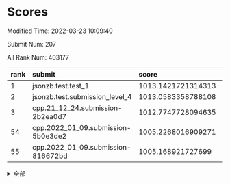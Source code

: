 # Scores

Modified Time: 2022-03-23 10:09:40

Submit Num: 207

All Rank Num: 403177

| rank |               submit               |       score        |       sigma        | pk_num |
| :--- | :--------------------------------- | :----------------- | :----------------- | :----- |
| 1    | jsonzb.test.test_1                 | 1013.1421721314313 | 0.8082813171656847 | 7790   |
| 2    | jsonzb.test.submission_level_4     | 1013.0583358788108 | 0.8021584226105372 | 7795   |
| 3    | cpp.21_12_24.submission-2b2ea0d7   | 1012.7747728094635 | 0.8024773021220319 | 7789   |
| 54   | cpp.2022_01_09.submission-5b0e3de2 | 1005.2268016909271 | 0.7216936179079262 | 7794   |
| 55   | cpp.2022_01_09.submission-816672bd | 1005.168921727699  | 0.7234522684157125 | 7792   |


<details>
<summary>全部</summary>

| rank |                 submit                 |       score        |       sigma        | pk_num |
| :--- | :------------------------------------- | :----------------- | :----------------- | :----- |
| 1    | jsonzb.test.test_1                     | 1013.1421721314313 | 0.8082813171656847 | 7790   |
| 2    | jsonzb.test.submission_level_4         | 1013.0583358788108 | 0.8021584226105372 | 7795   |
| 3    | cpp.21_12_24.submission-2b2ea0d7       | 1012.7747728094635 | 0.8024773021220319 | 7789   |
| 4    | gobigger.level_3.submission_level_3_30 | 1011.4486723888903 | 0.7667414768945956 | 7790   |
| 5    | gobigger.level_3.submission_level_3_4  | 1011.3049481220761 | 0.7660589578369654 | 7793   |
| 6    | gobigger.level_3.submission_level_3_23 | 1011.1955332934559 | 0.7530503677831423 | 7794   |
| 7    | gobigger.level_3.submission_level_3_42 | 1011.0567955172792 | 0.7712157900907098 | 7784   |
| 8    | gobigger.level_3.submission_level_3_25 | 1011.0403995610891 | 0.7751734094793954 | 7794   |
| 9    | gobigger.level_3.submission_level_3_36 | 1011.0312705268119 | 0.7572226731901961 | 7788   |
| 10   | gobigger.level_3.submission_level_3_0  | 1011.0203488193504 | 0.7685461263548568 | 7790   |
| 11   | gobigger.level_3.submission_level_3_28 | 1010.5621539193601 | 0.7436499635636897 | 7796   |
| 12   | gobigger.level_3.submission_level_3_9  | 1010.5594402791254 | 0.7783686334495253 | 7787   |
| 13   | gobigger.level_3.submission_level_3_27 | 1010.4372393158931 | 0.7515586874326187 | 7785   |
| 14   | gobigger.level_3.submission_level_3_15 | 1010.3998061742634 | 0.7685043067624324 | 7798   |
| 15   | gobigger.level_3.submission_level_3_20 | 1010.3347812584377 | 0.7573531959126754 | 7788   |
| 16   | gobigger.level_3.submission_level_3_37 | 1010.2950733441007 | 0.7875010520294247 | 7796   |
| 17   | gobigger.level_3.submission_level_3_34 | 1010.2880416575165 | 0.7525304726936383 | 7791   |
| 18   | gobigger.level_3.submission_level_3_26 | 1010.2682982162708 | 0.7471676144096886 | 7793   |
| 19   | gobigger.level_3.submission_level_3_45 | 1010.2328778112662 | 0.7565482682983429 | 7784   |
| 20   | gobigger.level_3.submission_level_3_43 | 1010.2235886599605 | 0.7857461886493431 | 7792   |
| 21   | gobigger.level_3.submission_level_3_1  | 1010.2096949766518 | 0.7596675066214393 | 7788   |
| 22   | gobigger.level_3.submission_level_3_21 | 1010.209235909816  | 0.7428740844816116 | 7789   |
| 23   | gobigger.level_3.submission_level_3_19 | 1010.1960572423694 | 0.7755499444170798 | 7788   |
| 24   | gobigger.level_3.submission_level_3_5  | 1010.1273116172504 | 0.7613127617526729 | 7791   |
| 25   | gobigger.level_3.submission_level_3_3  | 1010.1064099420361 | 0.7623025539410057 | 7789   |
| 26   | gobigger.level_3.submission_level_3_11 | 1010.0381264372977 | 0.7989422650206154 | 7784   |
| 27   | gobigger.level_3.submission_level_3_40 | 1010.0256261480097 | 0.7669370966408893 | 7797   |
| 28   | gobigger.level_3.submission_level_3_38 | 1009.9988495295497 | 0.7269917817899809 | 7795   |
| 29   | gobigger.level_3.submission_level_3_49 | 1009.9908535043244 | 0.7439678634803749 | 7790   |
| 30   | gobigger.level_3.submission_level_3_16 | 1009.8848589056232 | 0.7559705754984449 | 7787   |
| 31   | gobigger.level_3.submission_level_3_6  | 1009.8697163100945 | 0.7517800902020216 | 7791   |
| 32   | gobigger.level_3.submission_level_3_29 | 1009.8053544260686 | 0.7415156081529445 | 7794   |
| 33   | gobigger.level_3.submission_level_3_24 | 1009.7950711317043 | 0.7729804238303486 | 7793   |
| 34   | gobigger.level_3.submission_level_3_32 | 1009.7936843107908 | 0.7449550367680693 | 7789   |
| 35   | gobigger.level_3.submission_level_3_33 | 1009.7622257927366 | 0.7701847770023394 | 7793   |
| 36   | gobigger.level_3.submission_level_3_12 | 1009.6959927230166 | 0.7603960487666018 | 7794   |
| 37   | gobigger.level_3.submission_level_3_22 | 1009.6673088120542 | 0.7662803779379106 | 7785   |
| 38   | gobigger.level_3.submission_level_3_48 | 1009.6561638098772 | 0.7535615661469683 | 7792   |
| 39   | gobigger.level_3.submission_level_3_39 | 1009.6122867634939 | 0.7688706558712453 | 7788   |
| 40   | gobigger.level_3.submission_level_3_44 | 1009.604757807839  | 0.767327956687164  | 7789   |
| 41   | gobigger.level_3.submission_level_3_10 | 1009.5749337804834 | 0.7581256977623699 | 7794   |
| 42   | gobigger.level_3.submission_level_3_46 | 1009.5247150118099 | 0.7606700339928111 | 7791   |
| 43   | gobigger.level_3.submission_level_3_13 | 1009.5200117840664 | 0.7555257806758169 | 7790   |
| 44   | gobigger.level_3.submission_level_3_35 | 1009.4279947678608 | 0.7333597136633618 | 7788   |
| 45   | gobigger.level_3.submission_level_3_47 | 1009.2271047738781 | 0.7346772855417162 | 7793   |
| 46   | gobigger.level_3.submission_level_3_31 | 1009.17999483526   | 0.7369349733568082 | 7794   |
| 47   | gobigger.level_3.submission_level_3_17 | 1009.1694470772193 | 0.7411870658010057 | 7793   |
| 48   | gobigger.level_3.submission_level_3_14 | 1009.1602228748205 | 0.7463341569514852 | 7789   |
| 49   | gobigger.level_3.submission_level_3_8  | 1009.1377734505979 | 0.7716188852330935 | 7789   |
| 50   | gobigger.level_3.submission_level_3_7  | 1009.0898648246528 | 0.7638879978751536 | 7790   |
| 51   | gobigger.level_3.submission_level_3_18 | 1009.0374387088171 | 0.7609295100455848 | 7794   |
| 52   | gobigger.level_3.submission_level_3_41 | 1008.9354191584541 | 0.728945670081922  | 7787   |
| 53   | gobigger.level_3.submission_level_3_2  | 1008.613167422955  | 0.7386428397975361 | 7797   |
| 54   | cpp.2022_01_09.submission-5b0e3de2     | 1005.2268016909271 | 0.7216936179079262 | 7794   |
| 55   | cpp.2022_01_09.submission-816672bd     | 1005.168921727699  | 0.7234522684157125 | 7792   |
| 56   | gobigger.level_1.submission_level_1_19 | 1004.8396249730363 | 0.718365776692806  | 7791   |
| 57   | gobigger.level_1.submission_level_1_30 | 1004.7696258983731 | 0.7274354189676392 | 7790   |
| 58   | gobigger.level_1.submission_level_1_44 | 1004.4680822544944 | 0.7302542583042028 | 7795   |
| 59   | gobigger.level_1.submission_level_1_35 | 1004.2994431281462 | 0.7306296711971529 | 7789   |
| 60   | gobigger.level_1.submission_level_1_43 | 1004.2842616518661 | 0.7255803357920583 | 7796   |
| 61   | gobigger.level_1.submission_level_1_42 | 1004.1222205495224 | 0.7237643339072506 | 7784   |
| 62   | gobigger.level_1.submission_level_1_41 | 1004.0997923946334 | 0.7223695567608744 | 7789   |
| 63   | gobigger.level_1.submission_level_1_1  | 1004.0774877230621 | 0.7199124991156417 | 7788   |
| 64   | gobigger.level_1.submission_level_1_34 | 1003.9273087413213 | 0.7266441571264046 | 7790   |
| 65   | gobigger.level_1.submission_level_1_23 | 1003.9264765580731 | 0.7063090937408273 | 7790   |
| 66   | gobigger.level_1.submission_level_1_7  | 1003.8709837585645 | 0.7262612825258165 | 7790   |
| 67   | gobigger.level_1.submission_level_1_4  | 1003.8070874394981 | 0.7010481551850818 | 7789   |
| 68   | gobigger.level_1.submission_level_1_45 | 1003.7291233279711 | 0.7104362064173613 | 7792   |
| 69   | gobigger.level_1.submission_level_1_38 | 1003.7264430056812 | 0.721056964859737  | 7788   |
| 70   | gobigger.level_1.submission_level_1_33 | 1003.6873633872976 | 0.7080728695659557 | 7787   |
| 71   | gobigger.level_1.submission_level_1_0  | 1003.6495220870906 | 0.7216005248500973 | 7788   |
| 72   | gobigger.level_1.submission_level_1_26 | 1003.6378360526137 | 0.7146891269371521 | 7792   |
| 73   | gobigger.level_1.submission_level_1_40 | 1003.5201582512589 | 0.7135251824710618 | 7783   |
| 74   | gobigger.level_1.submission_level_1_29 | 1003.4304702285526 | 0.7238862978375645 | 7796   |
| 75   | gobigger.level_1.submission_level_1_5  | 1003.4293492022158 | 0.7094134313806568 | 7791   |
| 76   | gobigger.level_1.submission_level_1_9  | 1003.4257064794698 | 0.6985356027631264 | 7794   |
| 77   | gobigger.level_1.submission_level_1_31 | 1003.3832303778396 | 0.7064163458909009 | 7791   |
| 78   | gobigger.level_1.submission_level_1_47 | 1003.3807199881046 | 0.723620958812572  | 7796   |
| 79   | gobigger.level_1.submission_level_1_18 | 1003.3779515787721 | 0.7192567380739    | 7794   |
| 80   | gobigger.level_1.submission_level_1_20 | 1003.2792765041663 | 0.7162918549990739 | 7791   |
| 81   | gobigger.level_1.submission_level_1_37 | 1003.2677566796658 | 0.7186050274171459 | 7788   |
| 82   | gobigger.level_1.submission_level_1_11 | 1003.2421258112097 | 0.720526562997725  | 7795   |
| 83   | gobigger.level_1.submission_level_1_2  | 1003.1720702492108 | 0.7093695905084216 | 7793   |
| 84   | gobigger.level_1.submission_level_1_12 | 1003.1337923222882 | 0.7214812917327778 | 7794   |
| 85   | gobigger.level_1.submission_level_1_39 | 1003.0641569185387 | 0.711521164895625  | 7794   |
| 86   | gobigger.level_1.submission_level_1_8  | 1003.0505898539874 | 0.7031559535596672 | 7787   |
| 87   | gobigger.level_1.submission_level_1_3  | 1003.0140611984374 | 0.7100496839779145 | 7793   |
| 88   | gobigger.level_1.submission_level_1_17 | 1003.0005388557514 | 0.7091367431460261 | 7796   |
| 89   | gobigger.level_1.submission_level_1_10 | 1002.9905554791552 | 0.7148177606689832 | 7791   |
| 90   | gobigger.level_1.submission_level_1_27 | 1002.9522745428447 | 0.7237398527037154 | 7793   |
| 91   | gobigger.level_1.submission_level_1_48 | 1002.9426437789883 | 0.7089341878287336 | 7792   |
| 92   | gobigger.level_1.submission_level_1_32 | 1002.929194045374  | 0.7190085373547451 | 7791   |
| 93   | gobigger.level_1.submission_level_1_21 | 1002.8207437696262 | 0.7153268919726699 | 7790   |
| 94   | gobigger.level_1.submission_level_1_22 | 1002.7844753611754 | 0.7217864353995169 | 7792   |
| 95   | gobigger.level_1.submission_level_1_15 | 1002.7133467402643 | 0.7239835685383436 | 7790   |
| 96   | gobigger.level_1.submission_level_1_25 | 1002.6790904344173 | 0.7133585523761626 | 7790   |
| 97   | gobigger.level_1.submission_level_1_49 | 1002.6128257297008 | 0.7144356951887174 | 7796   |
| 98   | gobigger.level_1.submission_level_1_13 | 1002.5635497536945 | 0.7128170897934617 | 7789   |
| 99   | gobigger.level_1.submission_level_1_14 | 1002.5126732777474 | 0.7094171444824738 | 7789   |
| 100  | gobigger.level_1.submission_level_1_36 | 1002.4043806390183 | 0.7217949584264212 | 7790   |
| 101  | gobigger.level_1.submission_level_1_24 | 1002.3517918084793 | 0.7093500642843644 | 7786   |
| 102  | gobigger.level_1.submission_level_1_28 | 1002.1394737749516 | 0.7095120304334274 | 7793   |
| 103  | gobigger.level_1.submission_level_1_6  | 1002.1106370588599 | 0.7084983917886755 | 7790   |
| 104  | gobigger.level_1.submission_level_1_46 | 1002.0687733320619 | 0.7041916882879437 | 7789   |
| 105  | gobigger.level_1.submission_level_1_16 | 1001.8742158023268 | 0.7143802835813898 | 7793   |
| 106  | gobigger.random.submission_random_15   | 997.6836085495762  | 0.717029070736675  | 7788   |
| 107  | gobigger.random.submission_random_20   | 996.9202225861434  | 0.7125994026088408 | 7792   |
| 108  | gobigger.random.submission_random_45   | 996.8912878456437  | 0.7066741462914446 | 7793   |
| 109  | gobigger.random.submission_random_28   | 996.8043364634848  | 0.7128859811710182 | 7790   |
| 110  | gobigger.random.submission_random_11   | 996.6988821390503  | 0.7126952810170303 | 7789   |
| 111  | gobigger.random.submission_random_21   | 996.6682134375772  | 0.7148471793717568 | 7782   |
| 112  | gobigger.random.submission_random_19   | 996.6239023381656  | 0.7206294639758297 | 7795   |
| 113  | gobigger.random.submission_random_40   | 996.4984187537452  | 0.7067076650105389 | 7794   |
| 114  | gobigger.random.submission_random_32   | 996.4980720440985  | 0.7165696831437289 | 7788   |
| 115  | gobigger.random.submission_random_22   | 996.4723153150132  | 0.7065689029326676 | 7787   |
| 116  | gobigger.random.submission_random_41   | 996.4648497994975  | 0.7125140970855954 | 7790   |
| 117  | gobigger.random.submission_random_29   | 996.4549687751708  | 0.7097559155824908 | 7795   |
| 118  | gobigger.random.submission_random_26   | 996.4342437268299  | 0.7221863691460217 | 7794   |
| 119  | gobigger.random.submission_random_35   | 996.4136633389704  | 0.7226640867090466 | 7789   |
| 120  | gobigger.random.submission_random_24   | 996.3934980920867  | 0.7122420824579527 | 7788   |
| 121  | gobigger.random.submission_random_4    | 996.3746418467491  | 0.7159227109846089 | 7794   |
| 122  | gobigger.random.submission_random_9    | 996.3442712793711  | 0.7137608027719822 | 7793   |
| 123  | gobigger.random.submission_random_17   | 996.3263380895283  | 0.7040414821666166 | 7792   |
| 124  | gobigger.random.submission_random_42   | 996.3150904902374  | 0.7074734059724511 | 7792   |
| 125  | gobigger.random.submission_random_27   | 996.3049577613555  | 0.7193866054328771 | 7792   |
| 126  | gobigger.random.submission_random_3    | 996.3033392394235  | 0.7056530435171763 | 7789   |
| 127  | gobigger.random.submission_random_6    | 996.19699794246    | 0.7157133820093204 | 7794   |
| 128  | gobigger.random.submission_random_23   | 996.1539284121033  | 0.7059615684886911 | 7792   |
| 129  | gobigger.random.submission_random_0    | 996.1413322252967  | 0.7069211661388467 | 7788   |
| 130  | gobigger.random.submission_random_47   | 996.1293404498357  | 0.6874444369316351 | 7791   |
| 131  | gobigger.random.submission_random_25   | 996.0828421122309  | 0.7005089256972429 | 7790   |
| 132  | gobigger.random.submission_random_7    | 996.0665300921346  | 0.7120436545225932 | 7787   |
| 133  | gobigger.random.submission_random_2    | 996.0501495345541  | 0.7267761999283231 | 7791   |
| 134  | gobigger.random.submission_random_5    | 996.0375079429607  | 0.7066493697567311 | 7790   |
| 135  | gobigger.random.submission_random_33   | 996.0163458343726  | 0.7028527678749222 | 7791   |
| 136  | gobigger.random.submission_random_31   | 996.0035022266345  | 0.7047473666700916 | 7790   |
| 137  | gobigger.random.submission_random_36   | 995.9461899016239  | 0.7222978008041073 | 7788   |
| 138  | gobigger.random.submission_random_38   | 995.9179878529523  | 0.7071441445110916 | 7789   |
| 139  | gobigger.random.submission_random_44   | 995.8117553132406  | 0.714906370157748  | 7796   |
| 140  | gobigger.random.submission_random_48   | 995.7643481183104  | 0.7259799632718951 | 7788   |
| 141  | gobigger.random.submission_random_49   | 995.7128886994635  | 0.7049002629268504 | 7790   |
| 142  | gobigger.random.submission_random_12   | 995.7128075577541  | 0.7081405651890502 | 7789   |
| 143  | gobigger.random.submission_random_13   | 995.6754908338967  | 0.704505015506166  | 7789   |
| 144  | gobigger.random.submission_random_8    | 995.6680933876648  | 0.7223703545454535 | 7789   |
| 145  | gobigger.random.submission_random_14   | 995.6307338750586  | 0.7134201972040887 | 7791   |
| 146  | gobigger.random.submission_random_37   | 995.6068938291022  | 0.7156519396138242 | 7791   |
| 147  | gobigger.random.submission_random_43   | 995.4772278784532  | 0.7178363932836224 | 7794   |
| 148  | gobigger.random.submission_random_16   | 995.3488994071354  | 0.7318188197948343 | 7794   |
| 149  | gobigger.random.submission_random_34   | 995.1843414875362  | 0.7261270988891123 | 7790   |
| 150  | gobigger.random.submission_random_1    | 995.1784278673194  | 0.7052457161656899 | 7795   |
| 151  | gobigger.random.submission_random_10   | 995.1033395180631  | 0.7136089197201582 | 7787   |
| 152  | gobigger.random.submission_random_18   | 995.026668163392   | 0.7153097255399908 | 7790   |
| 153  | gobigger.random.submission_random_39   | 994.5799058213449  | 0.7105043824613586 | 7789   |
| 154  | gobigger.random.submission_random_30   | 994.3051856290389  | 0.7270214971756292 | 7791   |
| 155  | gobigger.random.submission_random_46   | 994.1050187190278  | 0.7286096131095392 | 7797   |
| 156  | gobigger.level_2.submission_level_2_41 | 993.628194172543   | 0.7384172483381516 | 7794   |
| 157  | gobigger.level_2.submission_level_2_3  | 993.5739096868089  | 0.7303672084882136 | 7793   |
| 158  | gobigger.level_2.submission_level_2_2  | 993.475953580834   | 0.7345989184297115 | 7795   |
| 159  | gobigger.level_2.submission_level_2_38 | 993.3629496958806  | 0.7227824207678796 | 7798   |
| 160  | gobigger.level_2.submission_level_2_22 | 993.3083723387949  | 0.7297490509153974 | 7794   |
| 161  | gobigger.level_2.submission_level_2_44 | 993.279258047313   | 0.7302033819362634 | 7783   |
| 162  | gobigger.level_2.submission_level_2_12 | 993.2787281498189  | 0.7258539519252963 | 7792   |
| 163  | gobigger.level_2.submission_level_2_0  | 993.1502093138309  | 0.7246172166841215 | 7791   |
| 164  | gobigger.level_2.submission_level_2_23 | 993.1337387661767  | 0.7368868873862036 | 7788   |
| 165  | gobigger.level_2.submission_level_2_35 | 993.1325248079182  | 0.7271384430146015 | 7792   |
| 166  | gobigger.level_2.submission_level_2_13 | 993.055753159134   | 0.7569586638310488 | 7793   |
| 167  | gobigger.level_2.submission_level_2_14 | 992.7851639027754  | 0.7435440161445328 | 7792   |
| 168  | gobigger.level_2.submission_level_2_7  | 992.7665878178187  | 0.7555446575506025 | 7784   |
| 169  | gobigger.level_2.submission_level_2_33 | 992.6702519761541  | 0.7395962370582742 | 7788   |
| 170  | gobigger.level_2.submission_level_2_32 | 992.6539116740302  | 0.7461172897516715 | 7793   |
| 171  | gobigger.level_2.submission_level_2_27 | 992.6225936637674  | 0.7332990068177632 | 7788   |
| 172  | gobigger.level_2.submission_level_2_16 | 992.6030456559154  | 0.7445039011221671 | 7785   |
| 173  | gobigger.level_2.submission_level_2_19 | 992.5547310208356  | 0.7322921817865554 | 7793   |
| 174  | gobigger.level_2.submission_level_2_1  | 992.5261599577708  | 0.7355180521932999 | 7796   |
| 175  | gobigger.level_2.submission_level_2_21 | 992.4656442372167  | 0.7507652924642648 | 7785   |
| 176  | gobigger.level_2.submission_level_2_20 | 992.4260026101051  | 0.7349949182066589 | 7787   |
| 177  | gobigger.level_2.submission_level_2_18 | 992.3882029890277  | 0.7443021602162221 | 7793   |
| 178  | gobigger.level_2.submission_level_2_49 | 992.3244806933088  | 0.7518106063067673 | 7792   |
| 179  | gobigger.level_2.submission_level_2_28 | 992.2473187886753  | 0.740221844615051  | 7788   |
| 180  | gobigger.level_2.submission_level_2_4  | 992.2468385170198  | 0.7274470388940384 | 7792   |
| 181  | gobigger.level_2.submission_level_2_25 | 992.1766228556206  | 0.7469404241668149 | 7790   |
| 182  | gobigger.level_2.submission_level_2_36 | 992.1692331734988  | 0.7482094844391822 | 7795   |
| 183  | gobigger.level_2.submission_level_2_10 | 992.1206693798309  | 0.735703351057597  | 7790   |
| 184  | gobigger.level_2.submission_level_2_45 | 992.0267118287329  | 0.7415155405776943 | 7788   |
| 185  | gobigger.level_2.submission_level_2_47 | 991.9859564278295  | 0.7440047746599845 | 7796   |
| 186  | gobigger.level_2.submission_level_2_24 | 991.9460896413652  | 0.7461067210916776 | 7785   |
| 187  | gobigger.level_2.submission_level_2_26 | 991.9341565398153  | 0.7255986764931074 | 7786   |
| 188  | gobigger.level_2.submission_level_2_9  | 991.9228669903117  | 0.7385922950186888 | 7788   |
| 189  | gobigger.level_2.submission_level_2_46 | 991.8995660135307  | 0.7394089794509269 | 7793   |
| 190  | gobigger.level_2.submission_level_2_15 | 991.7879169623981  | 0.7507273730741323 | 7794   |
| 191  | gobigger.level_2.submission_level_2_48 | 991.7108087124645  | 0.73915732181597   | 7796   |
| 192  | gobigger.level_2.submission_level_2_42 | 991.6894906589544  | 0.7501548260218629 | 7793   |
| 193  | gobigger.level_2.submission_level_2_31 | 991.6254903502166  | 0.7372661343679733 | 7792   |
| 194  | gobigger.level_2.submission_level_2_8  | 991.0977572964089  | 0.7562584024903382 | 7790   |
| 195  | gobigger.level_2.submission_level_2_6  | 990.9989894602168  | 0.7445477871106958 | 7788   |
| 196  | gobigger.level_2.submission_level_2_17 | 990.9832856017409  | 0.7365245312509264 | 7793   |
| 197  | gobigger.level_2.submission_level_2_11 | 990.8738621494973  | 0.7579215708917153 | 7786   |
| 198  | gobigger.level_2.submission_level_2_39 | 990.8299636235614  | 0.7620739613884323 | 7795   |
| 199  | gobigger.level_2.submission_level_2_30 | 990.8071720831157  | 0.7580529122125325 | 7793   |
| 200  | gobigger.level_2.submission_level_2_5  | 990.6981056146614  | 0.7478588861561548 | 7793   |
| 201  | gobigger.level_2.submission_level_2_37 | 990.5887207796736  | 0.7470029723431825 | 7792   |
| 202  | gobigger.level_2.submission_level_2_29 | 990.5351677738685  | 0.7683822165029202 | 7783   |
| 203  | gobigger.level_2.submission_level_2_34 | 990.017682073168   | 0.7629703957617294 | 7788   |
| 204  | gobigger.level_2.submission_level_2_40 | 989.7544465515318  | 0.7772765648813179 | 7794   |
| 205  | gobigger.level_2.submission_level_2_43 | 989.6140546329387  | 0.7718348266757066 | 7791   |
| 206  | gobigger.none.submission_none_0        | 978.1674930379336  | 1.2255849649004076 | 7792   |
| 207  | gobigger.none.submission_none_1        | 976.3337064651723  | 1.44344767360586   | 7795   |

</details>